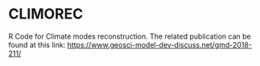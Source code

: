 # CLIMOREC
R Code for Climate modes reconstruction. The related publication can be found at this link: https://www.geosci-model-dev-discuss.net/gmd-2018-211/
